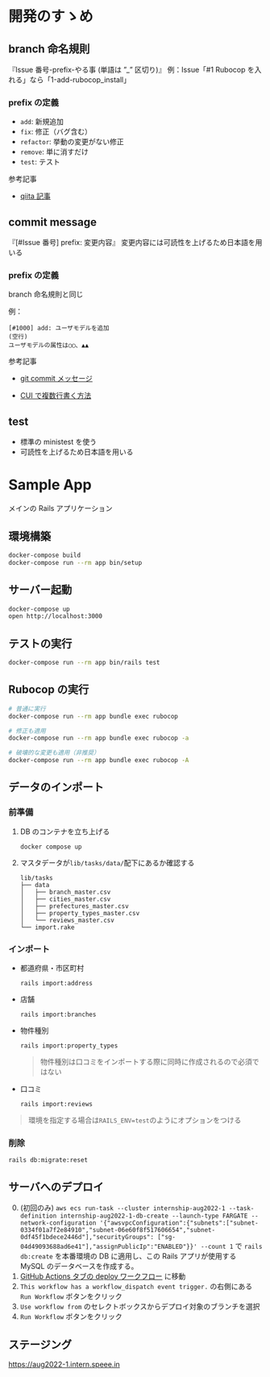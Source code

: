# 開発のすゝめ

## branch 命名規則

『Issue 番号-prefix-やる事 (単語は ”\_” 区切り)』
例：Issue「#1 Rubocop を入れる」なら「1-add-rubocop_install」

### prefix の定義

-   `add`: 新規追加
-   `fix`: 修正（バグ含む）
-   `refactor`: 挙動の変更がない修正
-   `remove`: 単に消すだけ
-   `test`: テスト

参考記事

-   [qiita 記事](https://qiita.com/konatsu_p/items/dfe199ebe3a7d2010b3e)

## commit message

『\[#Issue 番号\] prefix: 変更内容』
変更内容には可読性を上げるため日本語を用いる

### prefix の定義

branch 命名規則と同じ

例：

```
[#1000] add: ユーザモデルを追加
(空行)
ユーザモデルの属性は◯◯、▲▲
```

参考記事

-   [git commit メッセージ](https://qiita.com/itosho/items/9565c6ad2ffc24c09364)

-   [CUI で複数行書く方法](https://qiita.com/mimickn/items/586eb64e9da5b5c63e4f)

## test

-   標準の ministest を使う
-   可読性を上げるため日本語を用いる

# Sample App

メインの Rails アプリケーション

## 環境構築

```bash
docker-compose build
docker-compose run --rm app bin/setup
```

## サーバー起動

```bash
docker-compose up
open http://localhost:3000
```

## テストの実行

```bash
docker-compose run --rm app bin/rails test
```

## Rubocop の実行

```bash
# 普通に実行
docker-compose run --rm app bundle exec rubocop

# 修正も適用
docker-compose run --rm app bundle exec rubocop -a

# 破壊的な変更も適用（非推奨）
docker-compose run --rm app bundle exec rubocop -A
```

## データのインポート

### 前準備

1. DB のコンテナを立ち上げる

    ```
    docker compose up
    ```

2. マスタデータが`lib/tasks/data/`配下にあるか確認する

    ```
    lib/tasks
    ├── data
    │   ├── branch_master.csv
    │   ├── cities_master.csv
    │   ├── prefectures_master.csv
    │   ├── property_types_master.csv
    │   └── reviews_master.csv
    └── import.rake
    ```

### インポート

-   都道府県・市区町村
    ```
    rails import:address
    ```
-   店舗
    ```
    rails import:branches
    ```
-   物件種別
    ```
    rails import:property_types
    ```
    > 物件種別は口コミをインポートする際に同時に作成されるので必須ではない
-   口コミ
    ```
    rails import:reviews
    ```

> 環境を指定する場合は`RAILS_ENV=test`のようにオプションをつける

### 削除

```
rails db:migrate:reset
```

## サーバへのデプロイ

0. (初回のみ) `aws ecs run-task --cluster internship-aug2022-1 --task-definition internship-aug2022-1-db-create --launch-type FARGATE --network-configuration '{"awsvpcConfiguration":{"subnets":["subnet-0334f01a7f2e84910","subnet-06e60f8f517606654","subnet-0df45f1bdece2446d"],"securityGroups": ["sg-04d49093688ad6e41"],"assignPublicIp":"ENABLED"}}' --count 1` で `rails db:create` を本番環境の DB に適用し、この Rails アプリが使用する MySQL のデータベースを作成する。
1. [GitHub Actions タブの deploy ワークフロー](https://github.com/speee/hr-eng-internship-2022-1st-team-1/actions) に移動
2. `This workflow has a workflow_dispatch event trigger.` の右側にある `Run Workflow` ボタンをクリック
3. `Use workflow from` のセレクトボックスからデプロイ対象のブランチを選択
4. `Run Workflow` ボタンをクリック

## ステージング

https://aug2022-1.intern.speee.in
